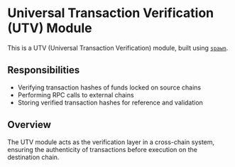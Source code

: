 # Universal Transaction Verification (UTV) Module

This is a UTV (Universal Transaction Verification) module, built using [`spawn`](https://github.com/rollchains/spawn).

## Responsibilities

- Verifying transaction hashes of funds locked on source chains
- Performing RPC calls to external chains
- Storing verified transaction hashes for reference and validation

## Overview

The UTV module acts as the verification layer in a cross-chain system, ensuring the authenticity of transactions before execution on the destination chain.
